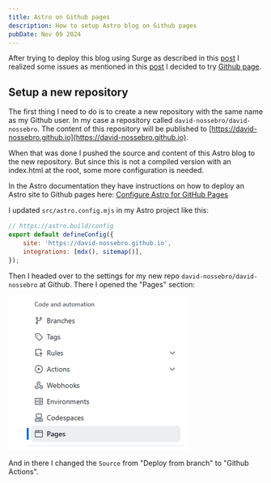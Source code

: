 ```yaml
---
title: Astro on Github pages
description: How to setup Astro blog on Github pages
pubDate: Nov 09 2024
---
```

After trying to deploy this blog using Surge as described in this [post](../deploy-static-site-to-surge/index.md) I realized some issues as mentioned in this [post](../why-surge-was-not-a-good-fit/index.md) I decided to try [Github page](https://pages.github.com/).

## Setup a new repository

The first thing I need to do is to create a new repository with the same name as my Github user. In my case a repository called `david-nossebro/david-nossebro`. The content of this repository will be published to [https://david-nossebro.github.io](https://david-nossebro.github.io).

When that was done I pushed the source and content of this Astro blog to the new repository. But since this is not a compiled version with an index.html at the root, some more configuration is needed. 

In the Astro documentation they have instructions on how to deploy an Astro site to Github pages here:
[Configure Astro for GitHub Pages](https://docs.astro.build/en/guides/deploy/github/)

I updated `src/astro.config.mjs` in my Astro project like this:

``` js
// https://astro.build/config  
export default defineConfig({  
    site: 'https://david-nossebro.github.io',
    integrations: [mdx(), sitemap()],  
});
```

Then I headed over to the settings for my new repo `david-nossebro/david-nossebro` at Github. There I opened the "Pages" section:

![](images/github-pages-pages.png)

And in there I changed the `Source` from "Deploy from branch" to "Github Actions". 